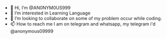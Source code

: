 - 👋 Hi, I’m @AN0NYM0US999
- 👀 I’m interested in Learning Language
- 💞️ I’m looking to collaborate on some of my problem occur while coding.
- 📫 How to reach me I am on telegram and whatsapp, my telegram i'd @anonymous09999

<!---
AN0NYM0US999/AN0NYM0US999 is a ✨ special ✨ repository because its `README.md` (this file) appears on your GitHub profile.
You can click the Preview link to take a look at your changes.
--->
